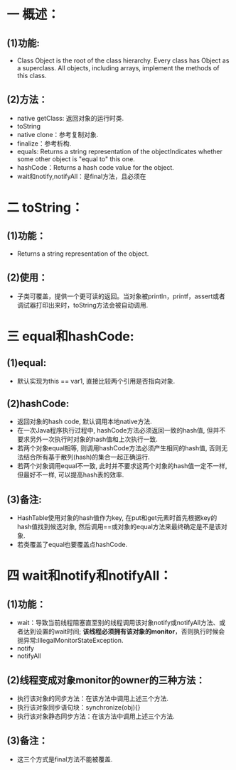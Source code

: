 # 一 概述：
## (1)功能:
- Class Object is the root of the class hierarchy. Every class has Object as a superclass. All objects, including arrays, implement the methods of this class.

## (2)方法：
- native getClass: 返回对象的运行时类.
- toString
- native clone：参考复制对象.
- finalize：参考析构.
- equals: Returns a string representation of the objectIndicates whether some other object is "equal to" this one.
- hashCode：Returns a hash code value for the object.
- wait和notify,notifyAll：是final方法，且必须在

# 二 toString：
## (1)功能：
- Returns a string representation of the object.

## (2)使用：
- 子类可覆盖，提供一个更可读的返回。当对象被println，printf，assert或者调试器打印出来时，toString方法会被自动调用.

# 三 equal和hashCode:
## (1)equal:
- 默认实现为this == var1, 直接比较两个引用是否指向对象.

## (2)hashCode:
- 返回对象的hash code, 默认调用本地native方法.
- 在一次Java程序执行过程中, hashCode方法必须返回一致的hash值, 但并不要求另外一次执行时对象的hash值和上次执行一致.
- 若两个对象equal相等, 则调用hashCode方法必须产生相同的hash值, 否则无法结合所有基于散列(hash)的集合一起正确运行.
- 若两个对象调用equal不一致, 此时并不要求这两个对象的hash值一定不一样, 但最好不一样, 可以提高hash表的效率.

## (3)备注:
- HashTable使用对象的hash值作为key, 在put和get元素时首先根据key的hash值找到候选对象, 然后调用==或对象的equal方法来最终确定是不是该对象.
- 若类覆盖了equal也要覆盖点hashCode.

# 四 wait和notify和notifyAll：
## (1)功能：
- wait：导致当前线程阻塞直至别的线程调用该对象notify或notifyAll方法、或者达到设置的wait时间; **该线程必须拥有该对象的monitor**，否则执行时候会抛异常:IllegalMonitorStateException.
- notify
- notifyAll

## (2)线程变成对象monitor的owner的三种方法：
- 执行该对象的同步方法：在该方法中调用上述三个方法.
- 执行该对象同步语句块：synchronize(obj){}
- 执行该对象静态同步方法：在该方法中调用上述三个方法.

## (3)备注：
- 这三个方式是final方法不能被覆盖.
